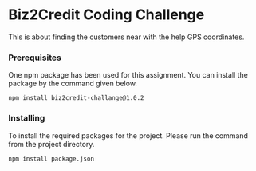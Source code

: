 # Biz2Credit Coding Challenge

This is about finding the customers near with the help GPS coordinates.

### Prerequisites

One npm package has been used for this assignment. You can install the package by the command given below.

```
npm install biz2credit-challange@1.0.2
```

### Installing

To install the required packages for the project. Please run the command from the project directory.

```
npm install package.json
```

